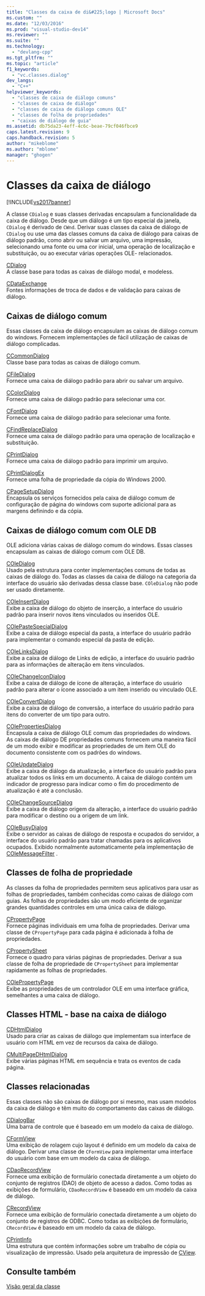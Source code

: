```yaml
---
title: "Classes da caixa de di&#225;logo | Microsoft Docs"
ms.custom: ""
ms.date: "12/03/2016"
ms.prod: "visual-studio-dev14"
ms.reviewer: ""
ms.suite: ""
ms.technology: 
  - "devlang-cpp"
ms.tgt_pltfrm: ""
ms.topic: "article"
f1_keywords: 
  - "vc.classes.dialog"
dev_langs: 
  - "C++"
helpviewer_keywords: 
  - "classes de caixa de diálogo comuns"
  - "classes de caixa de diálogo"
  - "classes de caixa de diálogo comuns OLE"
  - "classes de folha de propriedades"
  - "caixas de diálogo de guia"
ms.assetid: db75da23-4eff-4c6c-beae-79cf046fbce9
caps.latest.revision: 9
caps.handback.revision: 5
author: "mikeblome"
ms.author: "mblome"
manager: "ghogen"
---
```

# Classes da caixa de di&#225;logo
[!INCLUDE[vs2017banner](../assembler/inline/includes/vs2017banner.md)]

A classe `CDialog` e suas classes derivadas encapsulam a funcionalidade da caixa de diálogo.  Desde que um diálogo é um tipo especial da janela, `CDialog` é derivado de `CWnd`.  Derivar suas classes da caixa de diálogo de `CDialog` ou use uma das classes comuns da caixa de diálogo para caixas de diálogo padrão, como abrir ou salvar um arquivo, uma impressão, selecionando uma fonte ou uma cor inicial, uma operação de localização e substituição, ou ao executar várias operações OLE\- relacionados.  
  
 [CDialog](../mfc/reference/cdialog-class.md)  
 A classe base para todas as caixas de diálogo modal, e modeless.  
  
 [CDataExchange](../Topic/CDataExchange%20Class.md)  
 Fontes informações de troca de dados e de validação para caixas de diálogo.  
  
## Caixas de diálogo comum  
 Essas classes da caixa de diálogo encapsulam as caixas de diálogo comum do windows.  Fornecem implementações de fácil utilização de caixas de diálogo complicadas.  
  
 [CCommonDialog](../Topic/CCommonDialog%20Class.md)  
 Classe base para todas as caixas de diálogo comum.  
  
 [CFileDialog](../Topic/CFileDialog%20Class.md)  
 Fornece uma caixa de diálogo padrão para abrir ou salvar um arquivo.  
  
 [CColorDialog](../mfc/reference/ccolordialog-class.md)  
 Fornece uma caixa de diálogo padrão para selecionar uma cor.  
  
 [CFontDialog](../mfc/reference/cfontdialog-class.md)  
 Fornece uma caixa de diálogo padrão para selecionar uma fonte.  
  
 [CFindReplaceDialog](../Topic/CFindReplaceDialog%20Class.md)  
 Fornece uma caixa de diálogo padrão para uma operação de localização e substituição.  
  
 [CPrintDialog](../Topic/CPrintDialog%20Class.md)  
 Fornece uma caixa de diálogo padrão para imprimir um arquivo.  
  
 [CPrintDialogEx](../mfc/reference/cprintdialogex-class.md)  
 Fornece uma folha de propriedade da cópia do Windows 2000.  
  
 [CPageSetupDialog](../mfc/reference/cpagesetupdialog-class.md)  
 Encapsula os serviços fornecidos pela caixa de diálogo comum de configuração de página do windows com suporte adicional para as margens definindo e da cópia.  
  
## Caixas de diálogo comum com OLE DB  
 OLE adiciona várias caixas de diálogo comum do windows.  Essas classes encapsulam as caixas de diálogo comum com OLE DB.  
  
 [COleDialog](../mfc/reference/coledialog-class.md)  
 Usado pela estrutura para conter implementações comuns de todas as caixas de diálogo do.  Todas as classes da caixa de diálogo na categoria da interface do usuário são derivadas dessa classe base.  `COleDialog` não pode ser usado diretamente.  
  
 [COleInsertDialog](../mfc/reference/coleinsertdialog-class.md)  
 Exibe a caixa de diálogo do objeto de inserção, a interface do usuário padrão para inserir novos itens vinculados ou inseridos OLE.  
  
 [COlePasteSpecialDialog](../mfc/reference/colepastespecialdialog-class.md)  
 Exibe a caixa de diálogo especial da pasta, a interface do usuário padrão para implementar o comando especial da pasta de edição.  
  
 [COleLinksDialog](../mfc/reference/colelinksdialog-class.md)  
 Exibe a caixa de diálogo de Links de edição, a interface do usuário padrão para as informações de alteração em itens vinculados.  
  
 [COleChangeIconDialog](../mfc/reference/colechangeicondialog-class.md)  
 Exibe a caixa de diálogo de ícone de alteração, a interface do usuário padrão para alterar o ícone associado a um item inserido ou vinculado OLE.  
  
 [COleConvertDialog](../mfc/reference/coleconvertdialog-class.md)  
 Exibe a caixa de diálogo de conversão, a interface do usuário padrão para itens do converter de um tipo para outro.  
  
 [COlePropertiesDialog](../Topic/COlePropertiesDialog%20Class.md)  
 Encapsula a caixa de diálogo OLE comum das propriedades do windows.  As caixas de diálogo DE propriedades comuns fornecem uma maneira fácil de um modo exibir e modificar as propriedades de um item OLE do documento consistente com os padrões do windows.  
  
 [COleUpdateDialog](../Topic/COleUpdateDialog%20Class.md)  
 Exibe a caixa de diálogo da atualização, a interface do usuário padrão para atualizar todos os links em um documento.  A caixa de diálogo contém um indicador de progresso para indicar como o fim do procedimento de atualização é até a conclusão.  
  
 [COleChangeSourceDialog](../mfc/reference/colechangesourcedialog-class.md)  
 Exibe a caixa de diálogo origem da alteração, a interface do usuário padrão para modificar o destino ou a origem de um link.  
  
 [COleBusyDialog](../mfc/reference/colebusydialog-class.md)  
 Exibe o servidor as caixas de diálogo de resposta e ocupados do servidor, a interface do usuário padrão para tratar chamadas para os aplicativos ocupados.  Exibido normalmente automaticamente pela implementação de [COleMessageFilter](../mfc/reference/colemessagefilter-class.md) .  
  
## Classes de folha de propriedade  
 As classes da folha de propriedades permitem seus aplicativos para usar as folhas de propriedades, também conhecidas como caixas de diálogo com guias.  As folhas de propriedades são um modo eficiente de organizar grandes quantidades controles em uma única caixa de diálogo.  
  
 [CPropertyPage](../mfc/reference/cpropertypage-class.md)  
 Fornece páginas individuais em uma folha de propriedades.  Derivar uma classe de `CPropertyPage` para cada página é adicionada à folha de propriedades.  
  
 [CPropertySheet](../mfc/reference/cpropertysheet-class.md)  
 Fornece o quadro para várias páginas de propriedades.  Derivar a sua classe de folha de propriedade de `CPropertySheet` para implementar rapidamente as folhas de propriedades.  
  
 [COlePropertyPage](../mfc/reference/colepropertypage-class.md)  
 Exibe as propriedades de um controlador OLE em uma interface gráfica, semelhantes a uma caixa de diálogo.  
  
## Classes HTML \- base na caixa de diálogo  
 [CDHtmlDialog](../Topic/CDHtmlDialog%20Class.md)  
 Usado para criar as caixas de diálogo que implementam sua interface de usuário com HTML em vez de recursos da caixa de diálogo.  
  
 [CMultiPageDHtmlDialog](../mfc/reference/cmultipagedhtmldialog-class.md)  
 Exibe várias páginas HTML em sequência e trata os eventos de cada página.  
  
## Classes relacionadas  
 Essas classes não são caixas de diálogo por si mesmo, mas usam modelos da caixa de diálogo e têm muito do comportamento das caixas de diálogo.  
  
 [CDialogBar](../mfc/reference/cdialogbar-class.md)  
 Uma barra de controle que é baseado em um modelo da caixa de diálogo.  
  
 [CFormView](../mfc/reference/cformview-class.md)  
 Uma exibição de rolagem cujo layout é definido em um modelo da caixa de diálogo.  Derivar uma classe de `CFormView` para implementar uma interface do usuário com base em um modelo da caixa de diálogo.  
  
 [CDaoRecordView](../mfc/reference/cdaorecordview-class.md)  
 Fornece uma exibição de formulário conectada diretamente a um objeto do conjunto de registros \(DAO\) de objeto de acesso a dados.  Como todas as exibições de formulário, `CDaoRecordView` é baseado em um modelo da caixa de diálogo.  
  
 [CRecordView](../mfc/reference/crecordview-class.md)  
 Fornece uma exibição de formulário conectada diretamente a um objeto do conjunto de registros de ODBC.  Como todas as exibições de formulário, `CRecordView` é baseado em um modelo da caixa de diálogo.  
  
 [CPrintInfo](../mfc/reference/cprintinfo-structure.md)  
 Uma estrutura que contém informações sobre um trabalho de cópia ou visualização de impressão.  Usado pela arquitetura de impressão de [CView](../Topic/CView%20Class.md).  
  
## Consulte também  
 [Visão geral da classe](../mfc/class-library-overview.md)